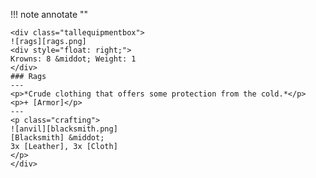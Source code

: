 !!! note annotate ""

    <div class="tallequipmentbox">
    ![rags][rags.png]
    <div style="float: right;">
    Krowns: 8 &middot; Weight: 1
    </div>
    ### Rags
    ---
    <p>*Crude clothing that offers some protection from the cold.*</p>
    <p>+ [Armor]</p>
    ---
    <p class="crafting">
    ![anvil][blacksmith.png] 
    [Blacksmith] &middot; 
    3x [Leather], 3x [Cloth]
    </p>
    </div>

